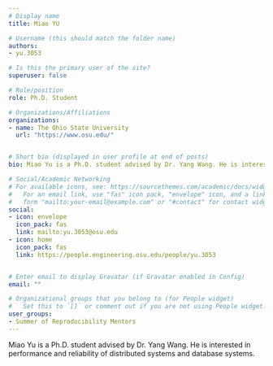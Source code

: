 ```yaml
---
# Display name
title: Miao YU

# Username (this should match the folder name)
authors:
- yu.3053

# Is this the primary user of the site?
superuser: false

# Role/position
role: Ph.D. Student

# Organizations/Affiliations
organizations:
- name: The Ohio State University
  url: "https://www.osu.edu/"


# Short bio (displayed in user profile at end of posts)
bio: Miao Yu is a Ph.D. student advised by Dr. Yang Wang. He is interested in performance and reliability of distributed systems and database systems.

# Social/Academic Networking
# For available icons, see: https://sourcethemes.com/academic/docs/widgets/#icons
#   For an email link, use "fas" icon pack, "envelope" icon, and a link in the
#   form "mailto:your-email@example.com" or "#contact" for contact widget.
social:
- icon: envelope
  icon_pack: fas
  link: mailto:yu.3053@osu.edu
- icon: home
  icon_pack: fas
  link: https://people.engineering.osu.edu/people/yu.3053


# Enter email to display Gravatar (if Gravatar enabled in Config)
email: ""

# Organizational groups that you belong to (for People widget)
#   Set this to `[]` or comment out if you are not using People widget.  
user_groups:
- Summer of Reproducibility Mentors
---
```

Miao Yu is a Ph.D. student advised by Dr. Yang Wang. He is interested in performance and reliability of distributed systems and database systems.
